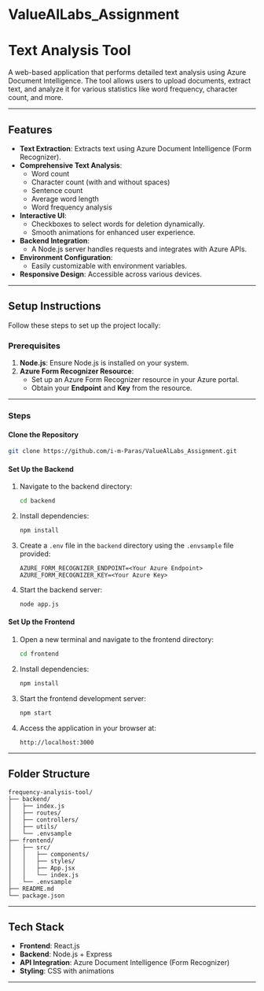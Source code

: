 # ValueAlLabs_Assignment

# **Text Analysis Tool**

A web-based application that performs detailed text analysis using Azure Document Intelligence. The tool allows users to upload documents, extract text, and analyze it for various statistics like word frequency, character count, and more.

---

## **Features**
- **Text Extraction**: Extracts text using Azure Document Intelligence (Form Recognizer).
- **Comprehensive Text Analysis**:
  - Word count
  - Character count (with and without spaces)
  - Sentence count
  - Average word length
  - Word frequency analysis
- **Interactive UI**:
  - Checkboxes to select words for deletion dynamically.
  - Smooth animations for enhanced user experience.
- **Backend Integration**:
  - A Node.js server handles requests and integrates with Azure APIs.
- **Environment Configuration**:
  - Easily customizable with environment variables.
- **Responsive Design**: Accessible across various devices.

---

## **Setup Instructions**

Follow these steps to set up the project locally:

### **Prerequisites**
1. **Node.js**: Ensure Node.js is installed on your system.
2. **Azure Form Recognizer Resource**:
   - Set up an Azure Form Recognizer resource in your Azure portal.
   - Obtain your **Endpoint** and **Key** from the resource.

---

### **Steps**

#### **Clone the Repository**
```bash
git clone https://github.com/i-m-Paras/ValueAlLabs_Assignment.git
```

#### **Set Up the Backend**

1. Navigate to the backend directory:
   ```bash
   cd backend
   ```

2. Install dependencies:
   ```bash
   npm install
   ```

3. Create a `.env` file in the `backend` directory using the `.envsample` file provided:
   ```
   AZURE_FORM_RECOGNIZER_ENDPOINT=<Your Azure Endpoint>
   AZURE_FORM_RECOGNIZER_KEY=<Your Azure Key>
   ```

4. Start the backend server:
   ```bash
   node app.js
   ```

#### **Set Up the Frontend**

1. Open a new terminal and navigate to the frontend directory:
   ```bash
   cd frontend
   ```

2. Install dependencies:
   ```bash
   npm install
   ```

3. Start the frontend development server:
   ```bash
   npm start
   ```

4. Access the application in your browser at:
   ```text
   http://localhost:3000
   ```

---

## **Folder Structure**

```
frequency-analysis-tool/
├── backend/
│   ├── index.js
│   ├── routes/
│   ├── controllers/
│   ├── utils/
│   └── .envsample
├── frontend/
│   ├── src/
│   │   ├── components/
│   │   ├── styles/
│   │   ├── App.jsx
│   │   └── index.js
│   └── .envsample
├── README.md
└── package.json
```

---

## **Tech Stack**
- **Frontend**: React.js
- **Backend**: Node.js + Express
- **API Integration**: Azure Document Intelligence (Form Recognizer)
- **Styling**: CSS with animations

---


